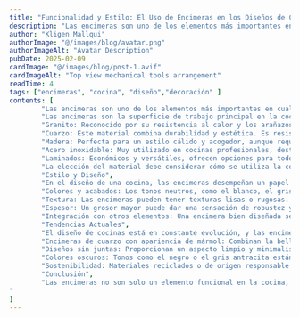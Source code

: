 ```yaml
---
title: "Funcionalidad y Estilo: El Uso de Encimeras en los Diseños de Cocina"
description: "Las encimeras son uno de los elementos más importantes en cualquier diseño de cocina."
author: "Kligen Mallqui"
authorImage: "@/images/blog/avatar.png"
authorImageAlt: "Avatar Description"
pubDate: 2025-02-09
cardImage: "@/images/blog/post-1.avif"
cardImageAlt: "Top view mechanical tools arrangement"
readTime: 4
tags: ["encimeras", "cocina", "diseño","decoración" ]
contents: [
        "Las encimeras son uno de los elementos más importantes en cualquier diseño de cocina. No solo cumplen una función práctica, sino que también contribuyen significativamente al estilo y la estética general del espacio. Elegir la encimera adecuada puede transformar por completo la apariencia y la funcionalidad de tu cocina, convirtiéndola en un lugar cómodo y eficiente para el día a día.",
        "Las encimeras son la superficie de trabajo principal en la cocina. Su funcionalidad está directamente relacionada con el material del que están hechas, ya que este determina su resistencia, durabilidad y facilidad de mantenimiento. Por ejemplo:",
        "Granito: Reconocido por su resistencia al calor y los arañazos, el granito es ideal para quienes buscan una superficie robusta y de bajo mantenimiento.",
        "Cuarzo: Este material combina durabilidad y estética. Es resistente a manchas y rayones, y está disponible en una amplia gama de colores y acabados.",
        "Madera: Perfecta para un estilo cálido y acogedor, aunque requiere un mayor mantenimiento para evitar daños por humedad",
        "Acero inoxidable: Muy utilizado en cocinas profesionales, destaca por ser fácil de limpiar y resistente a altas temperaturas.",
        "Laminados: Económicos y versátiles, ofrecen opciones para todos los estilos, aunque su durabilidad es menor en comparación con otros materiales.",
        "La elección del material debe considerar cómo se utiliza la cocina, cuánto mantenimiento estás dispuesto a realizar y, por supuesto, el presupuesto disponible.",
        "Estilo y Diseño",
        "En el diseño de una cocina, las encimeras desempeñan un papel clave en la creación de un ambiente atractivo y funcional. Algunos aspectos importantes para tener en cuenta son:",
        "Colores y acabados: Los tonos neutros, como el blanco, el gris y el beige, son opciones populares porque combinan con cualquier estilo de cocina. Los acabados brillantes pueden aportar un toque moderno, mientras que los mates crean un ambiente más sutil y sofisticado.",
        "Textura: Las encimeras pueden tener texturas lisas o rugosas. Las lisas son ideales para estilos modernos y minimalistas, mientras que las texturas más pronunciadas se adaptan a diseños rústicos o industriales.",
        "Espesor: Un grosor mayor puede dar una sensación de robustez y lujo, mientras que las encimeras delgadas son perfectas para un aspecto más contemporáneo.",
        "Integración con otros elementos: Una encimera bien diseñada se complementa con los muebles, electrodomésticos y el salpicadero de la cocina, creando un conjunto armónico.",
        "Tendencias Actuales",
        "El diseño de cocinas está en constante evolución, y las encimeras no son la excepción. Estas son algunas tendencias actuales:",
        "Encimeras de cuarzo con apariencia de mármol: Combinan la belleza clásica del mármol con la practicidad del cuarzo.",
        "Diseños sin juntas: Proporcionan un aspecto limpio y minimalista, ideal para estilos modernos.",
        "Colores oscuros: Tonos como el negro o el gris antracita están ganando popularidad, especialmente en combinación con muebles claros.",
        "Sostenibilidad: Materiales reciclados o de origen responsable están siendo cada vez más demandados por consumidores conscientes del medio ambiente.",
        "Conclusión",
        "Las encimeras no son solo un elemento funcional en la cocina, sino también una pieza clave en el diseño y la decoración del espacio. Elegir el material, el color y el diseño adecuados puede marcar la diferencia entre una cocina convencional y una que sea realmente especial. En Qero Reformas y Decoración, estamos aquí para ayudarte a encontrar la encimera perfecta para tu cocina y lograr un diseño que combine estilo y funcionalidad a la perfección.
"
]
---
```

